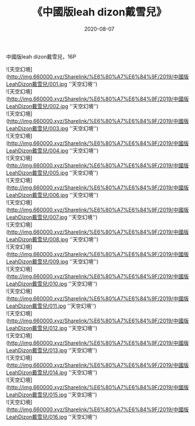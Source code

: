 ﻿---
layout: post
title:  《中國版leah dizon戴雪兒》
date:   2020-08-07
img: http://img.660000.xyz/Sharelink/%E6%80%A7%E6%84%9F/2019/中國版LeahDizon戴雪兒/000.jpg
categories: [美女, 性感, 泳衣]
---

中國版leah dizon戴雪兒，16P

![天空幻境](http://img.660000.xyz/Sharelink/%E6%80%A7%E6%84%9F/2019/中國版LeahDizon戴雪兒/001.jpg ''天空幻境'') <br>
![天空幻境](http://img.660000.xyz/Sharelink/%E6%80%A7%E6%84%9F/2019/中國版LeahDizon戴雪兒/002.jpg ''天空幻境'') <br>
![天空幻境](http://img.660000.xyz/Sharelink/%E6%80%A7%E6%84%9F/2019/中國版LeahDizon戴雪兒/003.jpg ''天空幻境'') <br>
![天空幻境](http://img.660000.xyz/Sharelink/%E6%80%A7%E6%84%9F/2019/中國版LeahDizon戴雪兒/004.jpg ''天空幻境'') <br>
![天空幻境](http://img.660000.xyz/Sharelink/%E6%80%A7%E6%84%9F/2019/中國版LeahDizon戴雪兒/005.jpg ''天空幻境'') <br>
![天空幻境](http://img.660000.xyz/Sharelink/%E6%80%A7%E6%84%9F/2019/中國版LeahDizon戴雪兒/006.jpg ''天空幻境'') <br>
![天空幻境](http://img.660000.xyz/Sharelink/%E6%80%A7%E6%84%9F/2019/中國版LeahDizon戴雪兒/007.jpg ''天空幻境'') <br>
![天空幻境](http://img.660000.xyz/Sharelink/%E6%80%A7%E6%84%9F/2019/中國版LeahDizon戴雪兒/008.jpg ''天空幻境'') <br>
![天空幻境](http://img.660000.xyz/Sharelink/%E6%80%A7%E6%84%9F/2019/中國版LeahDizon戴雪兒/009.jpg ''天空幻境'') <br>
![天空幻境](http://img.660000.xyz/Sharelink/%E6%80%A7%E6%84%9F/2019/中國版LeahDizon戴雪兒/010.jpg ''天空幻境'') <br>
![天空幻境](http://img.660000.xyz/Sharelink/%E6%80%A7%E6%84%9F/2019/中國版LeahDizon戴雪兒/011.jpg ''天空幻境'') <br>
![天空幻境](http://img.660000.xyz/Sharelink/%E6%80%A7%E6%84%9F/2019/中國版LeahDizon戴雪兒/012.jpg ''天空幻境'') <br>
![天空幻境](http://img.660000.xyz/Sharelink/%E6%80%A7%E6%84%9F/2019/中國版LeahDizon戴雪兒/013.jpg ''天空幻境'') <br>
![天空幻境](http://img.660000.xyz/Sharelink/%E6%80%A7%E6%84%9F/2019/中國版LeahDizon戴雪兒/014.jpg ''天空幻境'') <br>
![天空幻境](http://img.660000.xyz/Sharelink/%E6%80%A7%E6%84%9F/2019/中國版LeahDizon戴雪兒/015.jpg ''天空幻境'') <br>
![天空幻境](http://img.660000.xyz/Sharelink/%E6%80%A7%E6%84%9F/2019/中國版LeahDizon戴雪兒/016.jpg ''天空幻境'') <br>

